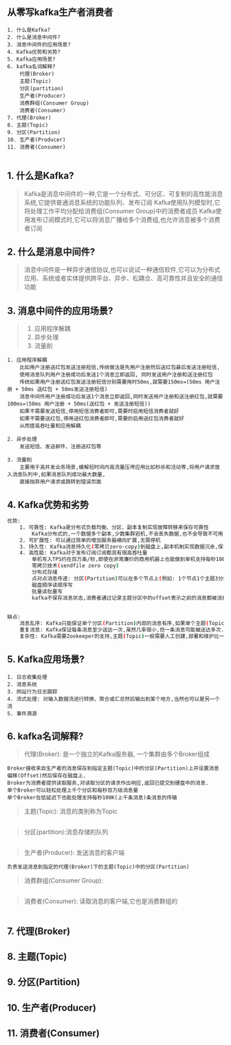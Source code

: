 ## 从零写kafka生产者消费者

```
1. 什么是Kafka?
2. 什么是消息中间件?
3. 消息中间件的应用场景?
4. Kafka优势和劣势?
5. Kafka应用场景?
6. kafka名词解释?
    代理(Broker)
    主题(Topic)
    分区(partition)
    生产者(Producer)
    消费群组(Consumer Group)
    消费者(Consumer)
7. 代理(Broker)
8. 主题(Topic)
9. 分区(Partition)
10. 生产者(Producer)
11. 消费者(Consumer)


```

## 1. 什么是Kafka?
> Kafka是消息中间件的一种,它是一个分布式、可分区、可复制的高性能消息系统,它提供普通消息系统的功能队列、发布订阅
> Kafka使用队列模型时,它将处理工作平均分配给消费组(Consumer Group)中的消费者成员
> Kafka使用发布订阅模式时,它可以将消息广播给多个消费组,也允许消息被多个消费者订阅

## 2. 什么是消息中间件?
> 消息中间件是一种异步通信协议,也可以说试一种通信软件,它可以为分布式应用、系统或者实体提供跨平台、异步、松耦合、高可靠性并且安全的通信功能

## 3. 消息中间件的应用场景?
> 1. 应用程序解耦
> 2. 异步处理
> 3. 流量削

```
1. 应用程序解耦
    比如用户注册送红包发送注册短信,传统做法是先用户注册然后送红包最后发送注册短信,
    使用消息队列用户注册成功后发送1个消息立即返回, 同时发送用户注册和送注册红包
    传统如果用户注册送红包发送注册短信分别需要用时50ms,就需要150ms=(50ms 用户注册 + 50ms 送红包 + 50ms发送注册短信)
    消息中间件用户注册成功后发送1个消息立即返回,同时发送用户注册和送注册红包,就需要100ms=(50ms 用户注册 + 50ms(送红包 + 发送注册短信))
    如果不需要发送短信,停用短信消费者即可,需要时启用短信消费者就好
    如果不需要送红包,停用送红包消费者即可,需要的启用送红包消费者就好
    从而提高吞吐量和应用解耦
    
2. 异步处理
    发送短信、发送邮件、注册送红包等

3. 流量削
    主要用于高并发业务场景,缓解短时间内高流量压垮应用比如秒杀和活动等,将用户请求放入消息队列中,如果消息队列成功最大数量,
    直接抛弃用户请求或跳转到错误页面
```


## 4. Kafka优势和劣势
```sh
优势:
    1. 可靠性: Kafka是分布式负载均衡、分区、副本复制实现故障转移来保存可靠性
        Kafka分布式的,一个数据多个副本,少数集群宕机,不会丢失数据,也不会导致不可用
    2. 可扩展性: 可以通过简单的增加服务器横向扩展,无需停机
    3. 持久性: Kafka消息持久化(零拷贝zero-copy)到磁盘上,副本机制实现数据沉余,保证数据不会丢失
    4. 高性能: Kafka对于发布订阅订阅都具有很高吞吐量
        单机写入TPS约在百万条/秒,即使在非常廉价的商用机器上也能做到单机支持每秒100K条消息的传输
        零拷贝技术(sendfile zero copy)
        分布式存储
        点对点消息传递: 分区(Partition)可以在多个节点上(例如: 1个节点1个主题3分区吞吐量是300MB, 分成3个节点分别存放个主题3分区即300MB*3=900MB的吞吐量)
        磁盘顺序读顺序写
        批量读批量写
        kafka不保存消息状态,消费者通过记录主题分区中的offset表示之前的消息都被消费,offset之后的都是未消费,offset可以任意移动
        
        
缺点:
    消息乱序: Kafka只能保证单个分区(Partition)内部的消息有序,如果单个主题(Topic)有多个分区,分区之间无法保证消息有序
    重复消息: Kafka保证每条消息至少送达一次,虽然几率很小,但一条消息可能被送达多次.
    复杂性: Kafka需要Zookeeper的支持,主题(Topic)一般需要人工创建,部署和维护比一般MQ成本更高

```

## 5. Kafka应用场景?
```
1. 日志收集处理
2. 消息系统
3. 网站行为日志跟踪
4. 流式处理: 对输入数据流进行转换、聚合或汇总然后输出到某个地方,当然也可以是另一个流
5. 事件溯源
```

## 6. kafka名词解释?
> 代理(Broker): 是一个独立的Kafka服务器, 一个集群由多个Broker组成
```
Broker接收来自生产者的消息保存到指定主题(Topic)中的分区(Partition)上并设置消息偏移(Offset)然后保存在磁盘上.
Broker为消费者提供读取服务,对读取分区的请求作出响应,返回已提交到硬盘中的消息.
单个Broker可以轻松处理上千个分区和每秒百万级消息量
单个Broker在低延迟下也能处理支持每秒100K(上千条消息)条消息的传输
```

> 主题(Topic): 消息的类别称为Topic
```

```

> 分区(partition):消息存储的队列
```

```

> 生产者(Producer): 发送消息的客户端
```
负责发送消息到指定的代理(Broker)下的主题(Topic)中的分区(Partition)
```


> 消费群组(Consumer Group): 
```

```

> 消费者(Consumer): 读取消息的客户端,它也是消费群组的
```

```

## 7. 代理(Broker)

## 8. 主题(Topic)


## 9. 分区(Partition)

## 10. 生产者(Producer)

## 11. 消费者(Consumer)

